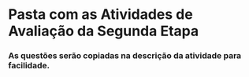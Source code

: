 # Pasta com as Atividades de Avaliação da Segunda Etapa
### As questões serão copiadas na descrição da atividade para facilidade.
